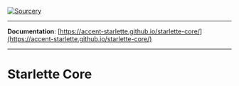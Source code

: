 [![Sourcery](https://img.shields.io/badge/Sourcery-refactored-blueviolet.svg)](https://sourcery.ai)

---

**Documentation**: [https://accent-starlette.github.io/starlette-core/](https://accent-starlette.github.io/starlette-core/)

---

# Starlette Core
